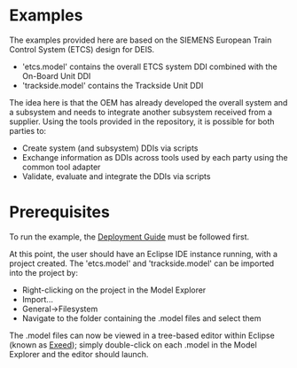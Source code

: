 # Examples

The examples provided here are based on the SIEMENS European Train Control System (ETCS) design for DEIS.

- 'etcs.model' contains the overall ETCS system DDI combined with the On-Board Unit DDI
- 'trackside.model' contains the Trackside Unit DDI

The idea here is that the OEM has already developed the overall system and a subsystem and needs to integrate another subsystem received from a supplier. Using the tools provided in the repository, it is possible for both parties to:
- Create system (and subsystem) DDIs via scripts
- Exchange information as DDIs across tools used by each party using the common tool adapter
- Validate, evaluate and integrate the DDIs via scripts

# Prerequisites

To run the example, the [Deployment Guide](https://github.com/DEIS-Project-EU/DDI-Scripting-Tools/tree/documentation_01/Documentation/Deployment%20Guide) must be followed first.

At this point, the user should have an Eclipse IDE instance running, with a project created.
The 'etcs.model' and 'trackside.model' can be imported into the project by:
- Right-clicking on the project in the Model Explorer
- Import...
- General->Filesystem
- Navigate to the folder containing the .model files and select them

The .model files can now be viewed in a tree-based editor within Eclipse (known as [Exeed](https://www.eclipse.org/epsilon/doc/exeed/)); simply double-click on each .model in the Model Explorer and the editor should launch.
